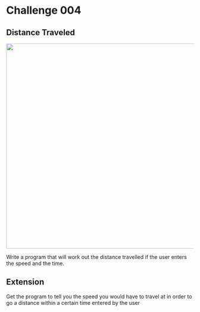 # Challenge 004

## Distance Traveled

<img src="https://user-images.githubusercontent.com/72005563/160299632-519d985e-9dbe-4d60-a049-b694e7281190.png" width="550">

Write a program that will work out the distance travelled if the user enters the speed and the time.
## Extension
Get the program to tell you the speed you would have to travel
at in order to go a distance within a certain time entered by the
user